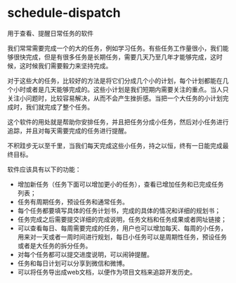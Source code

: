 schedule-dispatch
=================

用于查看、提醒日常任务的软件

我们常常需要完成一个的大的任务，例如学习任务。有些任务工作量很小，我们能够很快完成，但是有很多任务是长期任务，需要几天乃至几年才能够完成，这时候，这时候我们需要毅力来坚持完成。

对于这些大的任务，比较好的方法是将它们分成几个小的计划，每个计划都能在几个小时或者是几天能够完成的。这些小计划是我们短期内需要关注的重点。当人只关注小问题时，比较容易解决，从而不会产生挫折感。当把一个大任务的小计划完成时，我们就完成了整个任务。

这个软件的用处就是帮助你安排任务，并且把任务分成小任务，然后对小任务进行追踪，并且对每天需要完成的任务进行提醒。

不积跬步无以至千里，当我们每天完成这些小任务，持之以恒，终有一日能完成最终目标。

软件应该具有以下的功能：
* 增加新任务（任务下面可以增加更小的任务），查看已增加任务和已完成任务列表；
* 任务有周期任务，预设任务和通常任务。
* 每个任务都要填写具体的任务计划书，完成的具体的情况和详细的规划书；
* 任务完成之后需要提交详细的完成说明，任务文档和任务成果或者网址链接；
* 可以查看每日、每周需要完成的任务，用户也可以增加每天、每周的小任务，用来对一天或者一周时间进行规划，每日小任务可以是周期性任务，预设任务或者是大任务的拆分任务。
* 对每个任务都可以提交进度说明，可以闹钟提醒。
* 任务和每日计划可以分享到微信和微博。
* 可以将任务导出成web文档，以便作为项目文档来追踪开发历史。
